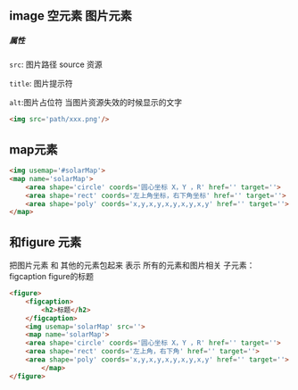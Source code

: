 ## image 空元素 图片元素

##### 属性

`src`: 图片路径 source 资源

`title`: 图片提示符

`alt`:图片占位符 当图片资源失效的时候显示的文字

```html
<img src='path/xxx.png'/>
```




## map元素
```html
<img usemap='#solarMap'>
<map name='solarMap'>
    <area shape='circle' coords='圆心坐标 X，Y ，R' href='' target=''>
    <area shape='rect' coords='左上角坐标，右下角坐标' href='' target=''>
    <area shape='poly' coords='x,y,x,y,x,y,x,y,x,y' href='' target=''>
</map>
```


## 和figure 元素
把图片元素 和 其他的元素包起来 表示 所有的元素和图片相关
子元素： figcaption  figure的标题

```html
<figure>
    <figcaption>
        <h2>标题</h2>
    </figcaption>
    <img usemap='solarMap' src=''>
    <map name='solarMap'>
    <area shape='circle' coords='圆心坐标 X，Y ，R' href='' target=''>
    <area shape='rect' coords='左上角，右下角' href='' target=''>
    <area shape='poly' coords='x,y,x,y,x,y,x,y,x,y' href='' target=''>
		</map>
</figure>
```